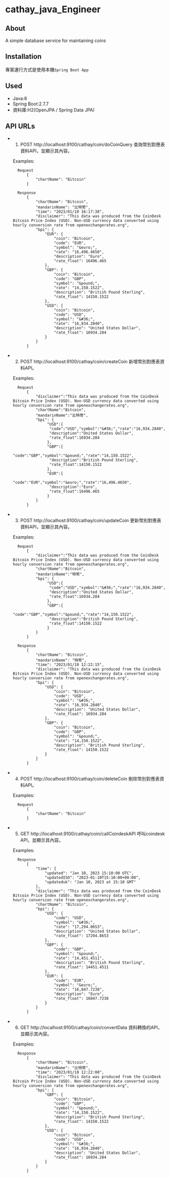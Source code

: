 # cathay_java_Engineer

## About
A simple database service for maintaining coins

## Installation
專案運行方式是使用本機`Spring Boot App`

## Used
- Java:8
- Spring Boot:2.7.7
- 資料庫:H2(OpenJPA / Spring Data JPA)

## API URLs
- 1. POST http://localhost:9100/cathay/coin/doCoinQuery 查詢幣別對應表資料API，並顯示其內容。

    Examples:
        
        Request 
	        {
	    		"chartName": "Bitcoin"
	        }
	        
        Response
	        {
			    "chartName": "Bitcoin",
			    "mandarinName": "比特幣",
			    "time": "2023/01/10 16:17:38",
			    "disclaimer": "This data was produced from the CoinDesk Bitcoin Price Index (USD). Non-USD currency data converted using hourly conversion rate from openexchangerates.org",
			    "bpi": {
			        "EUR": {
			            "coin": "Bitcoin",
			            "code": "EUR",
			            "symbol": "&euro;",
			            "rate": "16,496.4650",
			            "description": "Euro",
			            "rate_float": 16496.465
			        },
			        "GBP": {
			            "coin": "Bitcoin",
			            "code": "GBP",
			            "symbol": "&pound;",
			            "rate": "14,150.1522",
			            "description": "British Pound Sterling",
			            "rate_float": 14150.1522
			        },
			        "USD": {
			            "coin": "Bitcoin",
			            "code": "USD",
			            "symbol": "&#36;",
			            "rate": "16,934.2840",
			            "description": "United States Dollar",
			            "rate_float": 16934.284
			        }
			    }
			}
		       

- 2. POST http://localhost:9100/cathay/coin/createCoin 新增幣別對應表資料API。

    Examples:
        
        Request 
	        {
			    "disclaimer":"This data was produced from the CoinDesk Bitcoin Price Index (USD). Non-USD currency data converted using hourly conversion rate from openexchangerates.org",
			    "chartName":"Bitcoin",
			    "mandarinName":"比特幣",
			    "bpi": {
				     "USD":{
				      "code":"USD","symbol":"&#36;","rate":"16,934.2840",
				      "description":"United States Dollar",
				      "rate_float":16934.284
				     },
				     "GBP":{
				      "code":"GBP","symbol":"&pound;","rate":"14,150.1522",
				      "description":"British Pound Sterling",
				      "rate_float":14150.1522
				     },
				     "EUR":{
				      "code":"EUR","symbol":"&euro;","rate":"16,496.4650",
				      "description":"Euro",
				      "rate_float":16496.465
					 }
				}
			}
	 
		      
- 3. POST http://localhost:9100/cathay/coin/updateCoin 更新幣別對應表資料API，並顯示其內容。
 
    Examples:
        
        Request 
	        {
			    "disclaimer":"This data was produced from the CoinDesk Bitcoin Price Index (USD). Non-USD currency data converted using hourly conversion rate from openexchangerates.org",
			    "chartName":"Bitcoin",
			    "mandarinName":"特幣",
			    "bpi": {
				     "USD":{
				      "code":"USD","symbol":"&#36;","rate":"16,934.2840",
				      "description":"United States Dollar",
				      "rate_float":16934.284
				     },
				     "GBP":{
				      "code":"GBP","symbol":"&pound;","rate":"14,150.1522",
				      "description":"British Pound Sterling",
				      "rate_float":14150.1522
				     }
				}
			}
	        
        Response
	        {
			    "chartName": "Bitcoin",
			    "mandarinName": "特幣",
			    "time": "2023/01/10 12:22:15",
			    "disclaimer": "This data was produced from the CoinDesk Bitcoin Price Index (USD). Non-USD currency data converted using hourly conversion rate from openexchangerates.org",
			    "bpi": {
			        "USD": {
			            "coin": "Bitcoin",
			            "code": "USD",
			            "symbol": "&#36;",
			            "rate": "16,934.2840",
			            "description": "United States Dollar",
			            "rate_float": 16934.284
			        },
			        "GBP": {
			            "coin": "Bitcoin",
			            "code": "GBP",
			            "symbol": "&pound;",
			            "rate": "14,150.1522",
			            "description": "British Pound Sterling",
			            "rate_float": 14150.1522
			        }
			    }
			}
		       
- 4. POST http://localhost:9100/cathay/coin/deleteCoin 刪除幣別對應表資料API。
 
    Examples:
        
        Request 
	        {
	    		"chartName": "Bitcoin"
	        }
	 
		      
- 5. GET http://localhost:9100/cathay/coin/callCoindeskAPI 呼叫coindesk API，並顯示其內容。
 	
    Examples:
             
        Response
	        {
			    "time": {
			        "updated": "Jan 10, 2023 15:10:00 UTC",
			        "updatedISO": "2023-01-10T15:10:00+00:00",
			        "updateduk": "Jan 10, 2023 at 15:10 GMT"
			    },
			    "disclaimer": "This data was produced from the CoinDesk Bitcoin Price Index (USD). Non-USD currency data converted using hourly conversion rate from openexchangerates.org",
			    "chartName": "Bitcoin",
			    "bpi": {
			        "USD": {
			            "code": "USD",
			            "symbol": "&#36;",
			            "rate": "17,294.8653",
			            "description": "United States Dollar",
			            "rate_float": 17294.8653
			        },
			        "GBP": {
			            "code": "GBP",
			            "symbol": "&pound;",
			            "rate": "14,451.4511",
			            "description": "British Pound Sterling",
			            "rate_float": 14451.4511
			        },
			        "EUR": {
			            "code": "EUR",
			            "symbol": "&euro;",
			            "rate": "16,847.7238",
			            "description": "Euro",
			            "rate_float": 16847.7238
			        }
			    }
			}
			
- 6. GET http://localhost:9100/cathay/coin/convertData 資料轉換的API，並顯示其內容。
  	
    Examples:
             
        Response
	        {
			    "chartName": "Bitcoin",
			    "mandarinName": "比特幣",
			    "time": "2023/01/10 12:22:00",
			    "disclaimer": "This data was produced from the CoinDesk Bitcoin Price Index (USD). Non-USD currency data converted using hourly conversion rate from openexchangerates.org",
			    "bpi": {
			        "GBP": {
			            "coin": "Bitcoin",
			            "code": "GBP",
			            "symbol": "&pound;",
			            "rate": "14,150.1522",
			            "description": "British Pound Sterling",
			            "rate_float": 14150.1522
			        },
			        "USD": {
			            "coin": "Bitcoin",
			            "code": "USD",
			            "symbol": "&#36;",
			            "rate": "16,934.2840",
			            "description": "United States Dollar",
			            "rate_float": 16934.284
			        }
			    }
			}
			